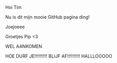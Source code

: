 Hoi Tim

Nu is dit mijn mooie GitHub pagina ding!

Joejoeee

Groetjes Pip <3


WEL AANKOMEN




HOE DURF JE!!!!!!!!!!
BLIJF AF!!!!!!!!!!
HALLLOOOOO
